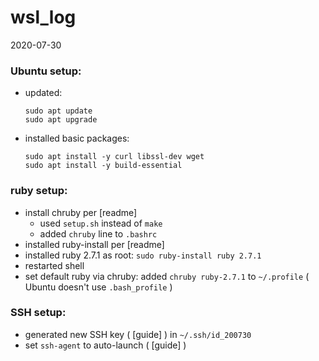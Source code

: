 # wsl_log

2020-07-30
### Ubuntu setup:
- updated:
  ```
  sudo apt update
  sudo apt upgrade
  ```
- installed basic packages:
  ```
  sudo apt install -y curl libssl-dev wget
  sudo apt install -y build-essential
  ```
### ruby setup:
- install chruby per [readme]
  - used `setup.sh` instead of `make`
  - added `chruby` line to `.bashrc`
- installed ruby-install per [readme]
- installed ruby 2.7.1 as root:
  `sudo ruby-install ruby 2.7.1`
- restarted shell
- set default ruby via chruby:
  added `chruby ruby-2.7.1` to `~/.profile` ( Ubuntu doesn't use `.bash_profile` )
### SSH setup:
- generated new SSH key ( [guide] ) in `~/.ssh/id_200730`
- set `ssh-agent` to auto-launch ( [guide] )
